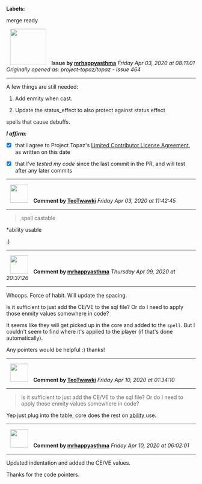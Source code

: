 **Labels:**

merge ready



<a href="https://github.com/mrhappyasthma"><img src="https://avatars0.githubusercontent.com/u/1547356?v=4" width="96" height="96" hspace="10"></img></a> **Issue by [mrhappyasthma](https://github.com/mrhappyasthma)**
_Friday Apr 03, 2020 at 08:11:01_
_Originally opened as: project-topaz/topaz - Issue 464_

----

A few things are still needed:

1. Add enmity when cast.
2. Update the status_effect to also protect against status effect
spells that cause debuffs.

<!-- place 'x' mark between square [] brackets to affirm: -->
**_I affirm:_**
- [x] that I agree to Project Topaz's [Limited Contributor License Agreement](http://project-topaz.com/blob/release/CONTRIBUTOR_AGREEMENT.md), as written on this date
- [x] that I've _tested my code_ since the last commit in the PR, and will test after any later commits




----
<a href="https://github.com/TeoTwawki"><img src="https://avatars0.githubusercontent.com/u/6871475?v=4" width="48" height="48" hspace="10"></img></a> **Comment by [TeoTwawki](https://github.com/TeoTwawki)**
_Friday Apr 03, 2020 at 11:42:45_

----

>spell castable

*ability usable

:)


----
<a href="https://github.com/mrhappyasthma"><img src="https://avatars0.githubusercontent.com/u/1547356?v=4" width="48" height="48" hspace="10"></img></a> **Comment by [mrhappyasthma](https://github.com/mrhappyasthma)**
_Thursday Apr 09, 2020 at 20:37:26_

----

Whoops. Force of habit. Will update the spacing.

Is it sufficient to just add the CE/VE to the sql file? Or do I need to apply those enmity values somewhere in code?

It seems like they will get picked up in the core and added to the `spell`. But I couldn't seem to find where it's applied to the player (if that's done automatically).

Any pointers would be helpful :) thanks!


----
<a href="https://github.com/TeoTwawki"><img src="https://avatars0.githubusercontent.com/u/6871475?v=4" width="48" height="48" hspace="10"></img></a> **Comment by [TeoTwawki](https://github.com/TeoTwawki)**
_Friday Apr 10, 2020 at 01:34:10_

----

> Is it sufficient to just add the CE/VE to the sql file? Or do I need to apply those enmity values somewhere in code?

Yep just plug into the table, core does the rest on [ability ](https://github.com/project-topaz/topaz/blob/8985d2af68876367592222836db1f8e5b15c8175/src/map/ai/states/ability_state.cpp#L76)use.




----
<a href="https://github.com/mrhappyasthma"><img src="https://avatars0.githubusercontent.com/u/1547356?v=4" width="48" height="48" hspace="10"></img></a> **Comment by [mrhappyasthma](https://github.com/mrhappyasthma)**
_Friday Apr 10, 2020 at 06:02:01_

----

Updated indentation and added the CE/VE values.

Thanks for the code pointers.
